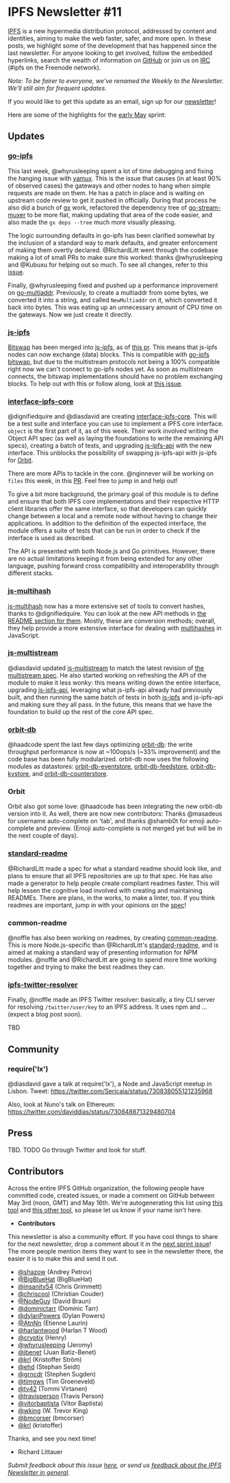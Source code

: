 # IPFS Newsletter #11

[IPFS](//ipfs.io/) is a new hypermedia distribution protocol, addressed by content and identities, aiming to make the web faster, safer, and more open. In these posts, we highlight some of the development that has happened since the last newsletter. For anyone looking to get involved, follow the embedded hyperlinks, search the wealth of information on [GitHub](//github.com/ipfs) or join us on [IRC](//webchat.freenode.net/?channels=ipfs) (#ipfs on the Freenode network).

_Note: To be fairer to everyone, we've renamed the Weekly to the Newsletter. We'll still aim for frequent updates._

If you would like to get this update as an email, sign up for our [newsletter](//tinyletter.com/ipfsweekly)!

Here are some of the highlights for the [early May](//github.com/ipfs/pm/issues/105) sprint:

## Updates

### [go-ipfs](//github.com/ipfs/go-ipfs)

This last week, @whyrusleeping spent a lot of time debugging and fixing the hanging issue with [yamux](https://github.com/hashicorp/yamux). This is the issue that causes (in at least 90% of observed cases) the gateways and other nodes to hang when simple requests are made on them. He has a patch in place and is waiting on upstream code review to get it pushed in officially. During that process he also did a bunch of [gx](//github.com/whyrusleeping/gx) work, refactored the dependency tree of [go-stream-muxer](https://github.com/jbenet/go-stream-muxer) to be more flat, making updating that area of the code easier, and also made the `gx deps --tree` much more visually pleasing.

The logic surrounding defaults in go-ipfs has been clarified somewhat by the inclusion of a standard way to mark defaults, and greater enforcement of making them overtly declared. @RichardLitt went through the codebase making a lot of small PRs to make sure this worked: thanks @whyrusleeping and @Kubuxu for helping out so much. To see all changes, refer to this [issue](https://github.com/ipfs/go-ipfs/pull/2484).

Finally, @whyrusleeping fixed and pushed up a performance improvement on [go-multiaddr](https://godoc.org/github.com/jbenet/go-multiaddr). Previously, to create a multiaddr from some bytes, we converted it into a string, and called `NewMultiaddr` on it, which converted it back into bytes. This was eating up an unnecessary amount of CPU time on the gateways. Now we just create it directly.

### [js-ipfs](//github.com/ipfs/js-ipfs)

[Bitswap](https://github.com/ipfs/js-ipfs-bitswap) has been merged into [js-ipfs](//github.com/ipfs/js-ipfs), as of [this pr](https://github.com/ipfs/js-ipfs/pull/195). This means that js-ipfs nodes can now exchange (data) blocks. This is compatible with [go-ipfs bitswap](https://github.com/ipfs/go-ipfs/tree/master/exchange/bitswap), but due to the multistream protocols not being a 100% compatible right now we can't connect to go-ipfs nodes yet. As soon as multistream connects, the bitswap implementations should have no problem exchanging blocks. To help out with this or follow along, look at [this issue](https://github.com/ipfs/go-ipfs/issues/1549).

### [interface-ipfs-core](https://github.com/ipfs/interface-ipfs-core)

@dignifiedquire and @diasdavid are creating [interface-ipfs-core](https://github.com/ipfs/interface-ipfs-core). This will be a test suite and interface you can use to implement a IPFS core interface. `object` is the first part of it, as of this week. Their work involved writing the Object API spec (as well as laying the foundations to write the remaining API specs), creating a batch of tests, and upgrading [js-ipfs-api](https://github.com/ipfs/js-ipfs-api) with the new interface. This unblocks the possibility of swapping js-ipfs-api with js-ipfs for [Orbit](https://github.com/haadcode/orbit).

There are more APIs to tackle in the core. @nginnever will be working on `files` this week, in this [PR](https://github.com/ipfs/interface-ipfs-core/pull/8). Feel free to jump in and help out!

To give a bit more background, the primary goal of this module is to define and ensure that both IPFS core implementations and their respective HTTP client libraries offer the same interface, so that developers can quickly change between a local and a remote node without having to change their applications. In addition to the definition of the expected interface, the module offers a suite of tests that can be run in order to check if the interface is used as described.

The API is presented with both Node.js and Go primitives. However, there are no actual limitations keeping it from being extended for any other language, pushing forward cross compatibility and interoperability through different stacks.

###  [js-multihash](https://github.com/jbenet/js-multihash)

[js-multihash](https://github.com/jbenet/js-multihash) now has a more extensive set of tools to convert hashes, thanks to @dignifiedquire. You can look at the new API methods in [the README section for them](https://github.com/jbenet/js-multihash#api). Mostly, these are conversion methods; overall, they help provide a more extensive interface for dealing with [multihashes](https://github.com/jbenet/multihash) in JavaScript.

### [js-multistream](https://github.com/diasdavid/js-multistream)

@diasdavid updated [js-multistream](https://github.com/diasdavid/js-multistream) to match the latest revision of [the multistream spec](https://github.com/jbenet/multistream). He also started working on refreshing the API of the module to make it less wonky: this means writing down the entire interface, upgrading [js-ipfs-api](//github.com/ipfs/js-ipfs-api), leveraging what js-ipfs-api already had previously built, and then running the same batch of tests in both [js-ipfs](//github.com/ipfs/js-ipfs) and js-ipfs-api and making sure they all pass. In the future, this means that we have the foundation to build up the rest of the core API spec.

### [orbit-db](https://github.com/haadcode/orbit-db)

@haadcode spent the last few days optimizing [orbit-db](https://github.com/haadcode/orbit-db): the write throughput performance is now at ~100ops/s (~33% improvement) and the code base has been fully modularized. orbit-db now uses the following modules as datastores: [orbit-db-eventstore](https://github.com/haadcode/orbit-db-eventstore), [orbit-db-feedstore](https://github.com/haadcode/orbit-db-feedstore), [orbit-db-kvstore](https://github.com/haadcode/orbit-db-kvstore), and [orbit-db-counterstore](https://github.com/haadcode/orbit-db-counterstore).

### Orbit

Orbit also got some love: @haadcode has been integrating the new orbit-db version into it. As well, there are now new contributors: Thanks @masadeus for username auto-complete on 'tab', and thanks @shamb0t for emoji auto-complete and preview. (Emoji auto-complete is not merged yet but will be in the next couple of days).

### [standard-readme](//github.com/RichardLitt/standard-readme)

@RichardLitt made a spec for what a standard readme should look like, and plans to ensure that all IPFS repositories are up to that spec. He has also made a generator to help people create compliant readmes faster. This will help lessen the cognitive load involved with creating and maintaining READMEs. There are plans, in the works, to make a linter, too. If you think readmes are important, jump in with your opinions on the [spec](//github.com/RichardLitt/standard-readme)!

### common-readme

@noffle has also been working on readmes, by creating [common-readme](https://github.com/noffle/common-readme). This is more Node.js-specific than @RichardLitt's [standard-readme](//github.com/RichardLitt/standard-readme), and is aimed at making a standard way of presenting information for NPM modules. @noffle and @RichardLitt are going to spend more time working together and trying to make the best readmes they can.

### [ipfs-twitter-resolver](https://github.com/noffle/ipfs-twitter-resolver)

Finally, @noffle made an IPFS Twitter resolver: basically, a tiny CLI server for resolving `/twitter/user/key` to an IPFS address. It uses npm and ... (expect a blog post soon).

TBD

## Community

### require('lx')

@diasdavid gave a talk at require('lx'), a Node and JavaScript meetup in Lisbon. Tweet: https://twitter.com/Sericaia/status/730838055121235968

Also, look at Nuno's talk on Ethereum: https://twitter.com/daviddias/status/730848871329480704

## Press

TBD. TODO Go through Twitter and look for stuff.

## Contributors

Across the entire IPFS GitHub organization, the following people have committed code, created issues, or made a comment on GitHub between May 3rd (noon, GMT) and May 16th. We're autogenerating this list using [this tool](//github.com/ipfs/weekly/blob/master/tools/get_commits.py) and [this other tool](//github.com/richardlitt/name-your-contributors), so please let us know if your name isn't here.

- __Contributors__

This newsletter is also a community effort. If you have cool things to share for the next newsletter, drop a comment about it in the [next sprint issue](https://github.com/ipfs/newsletter/issues/43)! The more people mention items they want to see in the newsletter there, the easier it is to make this and send it out.

* [@shazow](https://github.com/shazow) (Andrey Petrov)
* [@BigBlueHat](https://github.com/BigBlueHat) (BigBlueHat)
* [@insanity54](https://github.com/insanity54) (Chris Grimmett)
* [@chriscool](https://github.com/chriscool) (Christian Couder)
* [@NodeGuy](https://github.com/NodeGuy) (David Braun)
* [@dominictarr](https://github.com/dominictarr) (Dominic Tarr)
* [@dylanPowers](https://github.com/dylanPowers) (Dylan Powers)
* [@AtnNn](https://github.com/AtnNn) (Etienne Laurin)
* [@harlantwood](https://github.com/harlantwood) (Harlan T Wood)
* [@cryptix](https://github.com/cryptix) (Henry)
* [@whyrusleeping](https://github.com/whyrusleeping) (Jeromy)
* [@jbenet](https://github.com/jbenet) (Juan Batiz-Benet)
* [@krl](https://github.com/krl) (Kristoffer Ström)
* [@ehd](https://github.com/ehd) (Stephan Seidt)
* [@grncdr](https://github.com/grncdr) (Stephen Sugden)
* [@timgws](https://github.com/timgws) (Tim Groeneveld)
* [@tv42](https://github.com/tv42) (Tommi Virtanen)
* [@travisperson](https://github.com/travisperson) (Travis Person)
* [@vitorbaptista](https://github.com/vitorbaptista) (Vitor Baptista)
* [@wking](https://github.com/wking) (W. Trevor King)
* [@bmcorser](https://github.com/bmcorser) (bmcorser)
* [@krl](https://github.com/krl) (kristoffer)



Thanks, and see you next time!

- Richard Littauer

_Submit feedback about this issue [here](https://github.com/ipfs/newsletter/issues/41), or send us [feedback about the IPFS Newsletter in general](//github.com/ipfs/newsletter/issues/7)._
